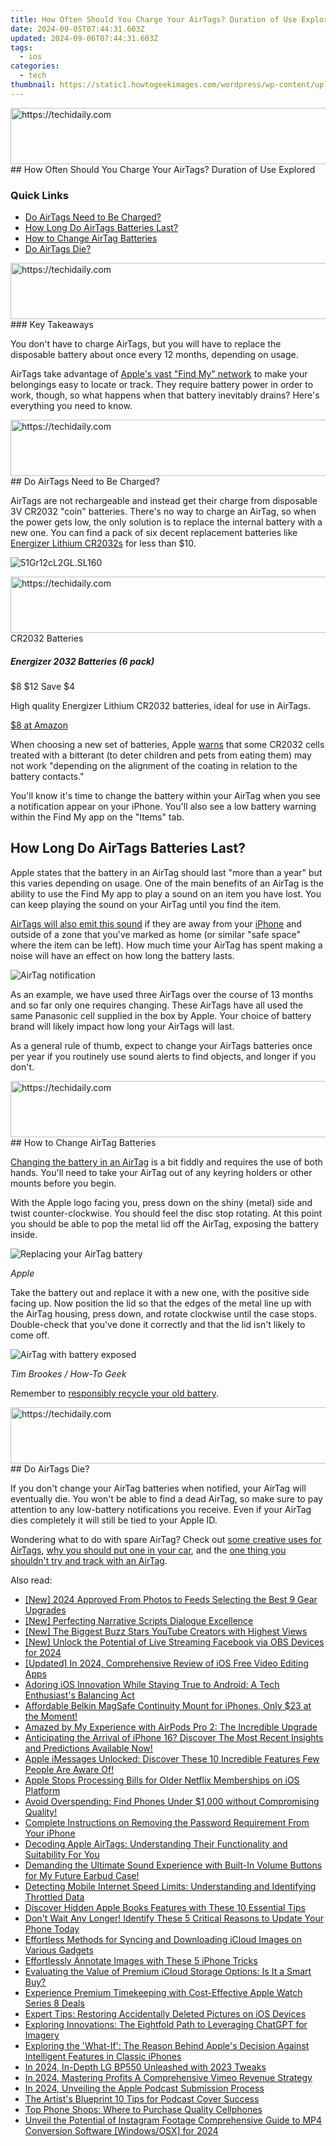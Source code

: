 ```yaml
---
title: How Often Should You Charge Your AirTags? Duration of Use Explored
date: 2024-09-05T07:44:31.603Z
updated: 2024-09-06T07:44:31.603Z
tags:
  - ios
categories:
  - tech
thumbnail: https://static1.howtogeekimages.com/wordpress/wp-content/uploads/2023/04/52559071227_2e05351657_o.jpg
---
```


<!-- affiliate ads begin -->
<a href="https://appsumo.8odi.net/c/5597632/2130891/7443" target="_top" id="2130891">
  <img src="//a.impactradius-go.com/display-ad/7443-2130891" border="0" alt="https://techidaily.com" width="728" height="90"/>
</a>
<img height="0" width="0" src="https://appsumo.8odi.net/i/5597632/2130891/7443" style="position:absolute;visibility:hidden;" border="0" />
<!-- affiliate ads end -->
## How Often Should You Charge Your AirTags? Duration of Use Explored

### Quick Links

* [Do AirTags Need to Be Charged?](https://youtube-sure.techidaily.com/approved-master-the-art-of-virtual-reality-from-videography-to-youtube-upload/)
* [How Long Do AirTags Batteries Last?](https://some-techniques.techidaily.com/new-innovative-strategies-for-elevating-your-onestream-experience/)
* [How to Change AirTag Batteries](https://ai-video-apps.techidaily.com/updated-unleash-your-creativity-a-comprehensive-guide-to-video-editing-with-windows-movie-maker-for-2024/)
* [Do AirTags Die?](https://fox-glue.techidaily.com/updated-in-2024-affordable-aerial-cameras-top-picks-under-100/)

<!-- affiliate ads begin -->
<a href="https://imp.i357552.net/c/5597632/857865/11832" target="_top" id="857865">
  <img src="//a.impactradius-go.com/display-ad/11832-857865" border="0" alt="https://techidaily.com" width="728" height="90"/>
</a>
<img height="0" width="0" src="https://imp.i357552.net/i/5597632/857865/11832" style="position:absolute;visibility:hidden;" border="0" />
<!-- affiliate ads end -->
### Key Takeaways

 You don't have to charge AirTags, but you will have to replace the disposable battery about once every 12 months, depending on usage.

 AirTags take advantage of [Apple's vast "Find My" network](https://youtube-lab.techidaily.com/24-the-creators-guide-to-the-top-9-affordable-video-editing-apps/) to make your belongings easy to locate or track. They require battery power in order to work, though, so what happens when that battery inevitably drains? Here's everything you need to know.

<!-- affiliate ads begin -->
<a href="https://appsumo.8odi.net/c/5597632/2137413/7443" target="_top" id="2137413">
  <img src="//a.impactradius-go.com/display-ad/7443-2137413" border="0" alt="https://techidaily.com" width="728" height="90"/>
</a>
<img height="0" width="0" src="https://appsumo.8odi.net/i/5597632/2137413/7443" style="position:absolute;visibility:hidden;" border="0" />
<!-- affiliate ads end -->
##  Do AirTags Need to Be Charged?

 AirTags are not rechargeable and instead get their charge from disposable 3V CR2032 "coin" batteries. There's no way to charge an AirTag, so when the power gets low, the only solution is to replace the internal battery with a new one. You can find a pack of six decent replacement batteries like [Energizer Lithium CR2032s](https://www.amazon.com/Energizer-CR2032-Batteries-Lithium-Battery/dp/B0002RID4G?tag=htg-v2-3jkkm88-20&ascsubtag=UUhtgUeUpU202103&asc%5Frefurl=https%3A%2F%2Fwww.howtogeek.com%2F885651%2Fdo-you-have-to-charge-airtags-and-how-long-do-they-last%2F&asc%5Fcampaign=Short-Term) for less than $10.

![51Gr12cL2GL._SL160_](https://static1.howtogeekimages.com/wordpress/wp-content/uploads/2023/06/51gr12cl2gl-_sl160_.jpg) 

<!-- affiliate ads begin -->
<a href="https://aligracehair.sjv.io/c/5597632/1915870/19272" target="_top" id="1915870">
  <img src="//a.impactradius-go.com/display-ad/19272-1915870" border="0" alt="https://techidaily.com" width="728" height="90"/>
</a>
<img height="0" width="0" src="https://aligracehair.sjv.io/i/5597632/1915870/19272" style="position:absolute;visibility:hidden;" border="0" />
<!-- affiliate ads end -->
CR2032 Batteries

#####  Energizer 2032 Batteries (6 pack)

$8 $12 Save $4 

High quality Energizer Lithium CR2032 batteries, ideal for use in AirTags.

[$8 at Amazon](https://www.amazon.com/Energizer-CR2032-Batteries-Lithium-Battery/dp/B0002RID4G) 

 When choosing a new set of batteries, Apple [warns](https://support.apple.com/en-us/HT211670) that some CR2032 cells treated with a bitterant (to deter children and pets from eating them) may not work "depending on the alignment of the coating in relation to the battery contacts."

 You'll know it's time to change the battery within your AirTag when you see a notification appear on your iPhone. You'll also see a low battery warning within the Find My app on the "Items" tab.

##  How Long Do AirTags Batteries Last?

 Apple states that the battery in an AirTag should last "more than a year" but this varies depending on usage. One of the main benefits of an AirTag is the ability to use the Find My app to play a sound on an item you have lost. You can keep playing the sound on your AirTag until you find the item.

[AirTags will also emit this sound](https://fox-boxes.techidaily.com/2024-approved-empower-creatives-with-xps-film-compositions-tools/) if they are away from your [iPhone](https://vimeo-videos.techidaily.com/in-2024-quick-vimeo-transformation-tips-easy-to-create-gifs/) and outside of a zone that you've marked as home (or similar "safe space" where the item can be left). How much time your AirTag has spent making a noise will have an effect on how long the battery lasts.

![AirTag notification](https://static1.howtogeekimages.com/wordpress/wp-content/uploads/2023/04/replace_airtag_notification.jpg) 

 As an example, we have used three AirTags over the course of 13 months and so far only one requires changing. These AirTags have all used the same Panasonic cell supplied in the box by Apple. Your choice of battery brand will likely impact how long your AirTags will last.

 As a general rule of thumb, expect to change your AirTags batteries once per year if you routinely use sound alerts to find objects, and longer if you don't.

<!-- affiliate ads begin -->
<a href="https://appsumo.8odi.net/c/5597632/2024326/7443" target="_top" id="2024326">
  <img src="//a.impactradius-go.com/display-ad/7443-2024326" border="0" alt="https://techidaily.com" width="728" height="90"/>
</a>
<img height="0" width="0" src="https://appsumo.8odi.net/i/5597632/2024326/7443" style="position:absolute;visibility:hidden;" border="0" />
<!-- affiliate ads end -->
##  How to Change AirTag Batteries

[Changing the battery in an AirTag](https://extra-hints.techidaily.com/medical-and-health-facebook-ads-campaign-tips/) is a bit fiddly and requires the use of both hands. You'll need to take your AirTag out of any keyring holders or other mounts before you begin.

 With the Apple logo facing you, press down on the shiny (metal) side and twist counter-clockwise. You should feel the disc stop rotating. At this point you should be able to pop the metal lid off the AirTag, exposing the battery inside.

![Replacing your AirTag battery](https://static1.howtogeekimages.com/wordpress/wp-content/uploads/2023/04/airtag-remove-replace-battery-animation.gif) 

_Apple_

 Take the battery out and replace it with a new one, with the positive side facing up. Now position the lid so that the edges of the metal line up with the AirTag housing, press down, and rotate clockwise until the case stops. Double-check that you've done it correctly and that the lid isn't likely to come off.

![AirTag with battery exposed](https://static1.howtogeekimages.com/wordpress/wp-content/uploads/2023/04/airtag_battery.jpg) 

_Tim Brookes / How-To Geek_

 Remember to [responsibly recycle your old battery](https://facebook-video-recording.techidaily.com/updated-elevate-social-media-content-to-hd-clarity-on-facebook/).

<!-- affiliate ads begin -->
<a href="https://appsumo.8odi.net/c/5597632/2068408/7443" target="_top" id="2068408">
  <img src="//a.impactradius-go.com/display-ad/7443-2068408" border="0" alt="https://techidaily.com" width="728" height="90"/>
</a>
<img height="0" width="0" src="https://appsumo.8odi.net/i/5597632/2068408/7443" style="position:absolute;visibility:hidden;" border="0" />
<!-- affiliate ads end -->
##  Do AirTags Die?

 If you don't change your AirTag batteries when notified, your AirTag will eventually die. You won't be able to find a dead AirTag, so make sure to pay attention to any low-battery notifications you receive. Even if your AirTag dies completely it will still be tied to your Apple ID.

 Wondering what to do with spare AirTag? Check out [some creative uses for AirTags](https://snapchat-videos.techidaily.com/updated-in-2024-maximizing-memory-storing-snapshots-in-photo-albums-from-snapchat/), [why you should put one in your car](https://ai-video-editing.techidaily.com/new-how-to-use-twixtor-effect-to-add-slow-motion-effect-to-video-for-2024/), and the [one thing you shouldn't try and track with an AirTag](https://driver-install.techidaily.com/quick-cure-fixing-drivers-delays-and-errors/).

<ins class="adsbygoogle"
     style="display:block"
     data-ad-format="autorelaxed"
     data-ad-client="ca-pub-7571918770474297"
     data-ad-slot="1223367746"></ins>



<ins class="adsbygoogle"
     style="display:block"
     data-ad-client="ca-pub-7571918770474297"
     data-ad-slot="8358498916"
     data-ad-format="auto"
     data-full-width-responsive="true"></ins>

<span class="atpl-alsoreadstyle">Also read:</span>
<div><ul>
<li><a href="https://eaxpv-info.techidaily.com/new-2024-approved-from-photos-to-feeds-selecting-the-best-9-gear-upgrades/"><u>[New] 2024 Approved  From Photos to Feeds  Selecting the Best 9 Gear Upgrades</u></a></li>
<li><a href="https://extra-support.techidaily.com/new-perfecting-narrative-scripts-dialogue-excellence/"><u>[New] Perfecting Narrative Scripts  Dialogue Excellence</u></a></li>
<li><a href="https://youtube-docs.techidaily.com/he-biggest-buzz-stars-youtube-creators-with-highest-views/"><u>[New] The Biggest Buzz Stars  YouTube Creators with Highest Views</u></a></li>
<li><a href="https://facebook-videos.techidaily.com/new-unlock-the-potential-of-live-streaming-facebook-via-obs-devices-for-2024/"><u>[New] Unlock the Potential of Live Streaming Facebook via OBS Devices for 2024</u></a></li>
<li><a href="https://youtube-tips.techidaily.com/ed-in-2024-comprehensive-review-of-ios-free-video-editing-apps/"><u>[Updated] In 2024, Comprehensive Review of iOS Free Video Editing Apps</u></a></li>
<li><a href="https://os-tips.techidaily.com/adoring-ios-innovation-while-staying-true-to-android-a-tech-enthusiasts-balancing-act/"><u>Adoring iOS Innovation While Staying True to Android: A Tech Enthusiast's Balancing Act</u></a></li>
<li><a href="https://os-tips.techidaily.com/affordable-belkin-magsafe-continuity-mount-for-iphones-only-23-at-the-moment/"><u>Affordable Belkin MagSafe Continuity Mount for iPhones, Only $23 at the Moment!</u></a></li>
<li><a href="https://os-tips.techidaily.com/amazed-by-my-experience-with-airpods-pro-2-the-incredible-upgrade/"><u>Amazed by My Experience with AirPods Pro 2: The Incredible Upgrade</u></a></li>
<li><a href="https://os-tips.techidaily.com/anticipating-the-arrival-of-iphone-16-discover-the-most-recent-insights-and-predictions-available-now/"><u>Anticipating the Arrival of iPhone 16? Discover The Most Recent Insights and Predictions Available Now!</u></a></li>
<li><a href="https://os-tips.techidaily.com/apple-imessages-unlocked-discover-these-10-incredible-features-few-people-are-aware-of/"><u>Apple iMessages Unlocked: Discover These 10 Incredible Features Few People Are Aware Of!</u></a></li>
<li><a href="https://os-tips.techidaily.com/apple-stops-processing-bills-for-older-netflix-memberships-on-ios-platform/"><u>Apple Stops Processing Bills for Older Netflix Memberships on iOS Platform</u></a></li>
<li><a href="https://os-tips.techidaily.com/avoid-overspending-find-phones-under-1000-without-compromising-quality/"><u>Avoid Overspending: Find Phones Under $1,000 without Compromising Quality!</u></a></li>
<li><a href="https://os-tips.techidaily.com/complete-instructions-on-removing-the-password-requirement-from-your-iphone/"><u>Complete Instructions on Removing the Password Requirement From Your iPhone</u></a></li>
<li><a href="https://os-tips.techidaily.com/decoding-apple-airtags-understanding-their-functionality-and-suitability-for-you/"><u>Decoding Apple AirTags: Understanding Their Functionality and Suitability For You</u></a></li>
<li><a href="https://os-tips.techidaily.com/demanding-the-ultimate-sound-experience-with-built-in-volume-buttons-for-my-future-earbud-case/"><u>Demanding the Ultimate Sound Experience with Built-In Volume Buttons for My Future Earbud Case!</u></a></li>
<li><a href="https://os-tips.techidaily.com/detecting-mobile-internet-speed-limits-understanding-and-identifying-throttled-data/"><u>Detecting Mobile Internet Speed Limits: Understanding and Identifying Throttled Data</u></a></li>
<li><a href="https://os-tips.techidaily.com/discover-hidden-apple-books-features-with-these-10-essential-tips/"><u>Discover Hidden Apple Books Features with These 10 Essential Tips</u></a></li>
<li><a href="https://os-tips.techidaily.com/dont-wait-any-longer-identify-these-5-critical-reasons-to-update-your-phone-today/"><u>Don't Wait Any Longer! Identify These 5 Critical Reasons to Update Your Phone Today</u></a></li>
<li><a href="https://os-tips.techidaily.com/effortless-methods-for-syncing-and-downloading-icloud-images-on-various-gadgets/"><u>Effortless Methods for Syncing and Downloading iCloud Images on Various Gadgets</u></a></li>
<li><a href="https://os-tips.techidaily.com/effortlessly-annotate-images-with-these-5-iphone-tricks/"><u>Effortlessly Annotate Images with These 5 iPhone Tricks</u></a></li>
<li><a href="https://os-tips.techidaily.com/evaluating-the-value-of-premium-icloud-storage-options-is-it-a-smart-buy/"><u>Evaluating the Value of Premium iCloud Storage Options: Is It a Smart Buy?</u></a></li>
<li><a href="https://os-tips.techidaily.com/experience-premium-timekeeping-with-cost-effective-apple-watch-series-8-deals/"><u>Experience Premium Timekeeping with Cost-Effective Apple Watch Series 8 Deals</u></a></li>
<li><a href="https://os-tips.techidaily.com/expert-tips-restoring-accidentally-deleted-pictures-on-ios-devices/"><u>Expert Tips: Restoring Accidentally Deleted Pictures on iOS Devices</u></a></li>
<li><a href="https://tech-haven.techidaily.com/exploring-innovations-the-eightfold-path-to-leveraging-chatgpt-for-imagery/"><u>Exploring Innovations: The Eightfold Path to Leveraging ChatGPT for Imagery</u></a></li>
<li><a href="https://os-tips.techidaily.com/exploring-the-what-if-the-reason-behind-apples-decision-against-intelligent-features-in-classic-iphones/"><u>Exploring the 'What-If': The Reason Behind Apple's Decision Against Intelligent Features in Classic iPhones</u></a></li>
<li><a href="https://some-knowledge.techidaily.com/in-2024-in-depth-lg-bp550-unleashed-with-2023-tweaks/"><u>In 2024, In-Depth  LG BP550 Unleashed with 2023 Tweaks</u></a></li>
<li><a href="https://vimeo-videos.techidaily.com/in-2024-mastering-profits-a-comprehensive-vimeo-revenue-strategy/"><u>In 2024, Mastering Profits  A Comprehensive Vimeo Revenue Strategy</u></a></li>
<li><a href="https://some-skills.techidaily.com/in-2024-unveiling-the-apple-podcast-submission-process/"><u>In 2024, Unveiling the Apple Podcast Submission Process</u></a></li>
<li><a href="https://extra-resources.techidaily.com/the-artists-blueprint-10-tips-for-podcast-cover-success/"><u>The Artist's Blueprint  10 Tips for Podcast Cover Success</u></a></li>
<li><a href="https://technical-tips.techidaily.com/top-phone-shops-where-to-purchase-quality-cellphones/"><u>Top Phone Shops: Where to Purchase Quality Cellphones</u></a></li>
<li><a href="https://instagram-clips.techidaily.com/unveil-the-potential-of-instagram-footage-comprehensive-guide-to-mp4-conversion-software-windowsosx-for-2024/"><u>Unveil the Potential of Instagram Footage  Comprehensive Guide to MP4 Conversion Software [Windows/OSX] for 2024</u></a></li>
</ul></div>
